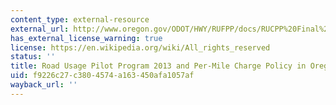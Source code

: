 ```yaml
---
content_type: external-resource
external_url: http://www.oregon.gov/ODOT/HWY/RUFPP/docs/RUCPP%20Final%20Report%20-%20May%202014.pdf
has_external_license_warning: true
license: https://en.wikipedia.org/wiki/All_rights_reserved
status: ''
title: Road Usage Pilot Program 2013 and Per-Mile Charge Policy in Oregon (PDF-1.0MB)
uid: f9226c27-c380-4574-a163-450afa1057af
wayback_url: ''
---
```

